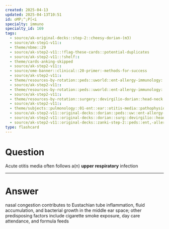 ```yaml
---
created: 2025-04-13
updated: 2025-04-13T10:51
id: oMP;^;P[<i
specialty: immuno
specialty_id: 169
tags:
  - source/ak-original-decks::step-2::cheesy-dorian-(m3)
  - source/ak-step1-v11::
  - theme/nbme::29
  - source/ak-step2-v11::!flag-these-cards::potential-duplicates
  - source/ak-step2-v11::!shelf::
  - theme/cards-anking-skipped
  - source/ak-step2-v11::
  - source/ome-banner::clinical::20-primer:-methods-for-success
  - source/ak-step2-v11::
  - theme/resources-by-rotation::peds::uworld::ent-allergy-immunology::ent-allergy-immunology-dorian
  - source/ak-step2-v11::
  - theme/resources-by-rotation::peds::uworld::ent-allergy-immunology::ent-allergy-immunology-zanki
  - source/ak-step2-v11::
  - theme/resources-by-rotation::surgery::devirgilio-dorian::head-neck
  - source/ak-step2-v11::
  - theme/subjects::pulmonology::01-ent::ear::otitis-media::pathophysiology
  - source/ak-step2-v11::original-decks::dorian::peds::uw::ent-allergy-immuno
  - source/ak-step2-v11::original-decks::dorian::surg::devirgilio::head-neck
  - source/ak-step2-v11::original-decks::zanki-step-2::peds::ent,-allergy,-&-immunology
type: flashcard
---
```


# Question
Acute otitis media often follows a(n) **upper respiratory** infection

---

# Answer
nasal congestion contributes to Eustachian tube inflammation, fluid accumulation, and bacterial growth in the middle ear space; other predisposing factors include cigarette smoke exposure, day care attendance, and formula feeds